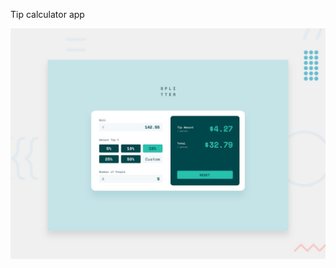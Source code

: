 
Tip calculator app

![Design preview for the Tip calculator app coding challenge](./design/desktop-preview.jpg)

